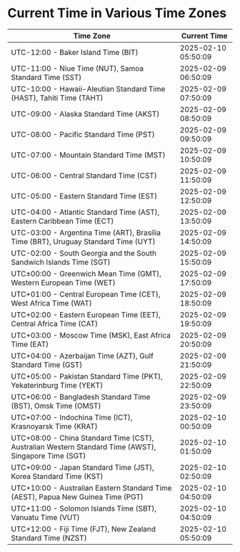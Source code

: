 # Current Time in Various Time Zones

| Time Zone | Current Time |
|-----------|--------------|
| UTC-12:00 - Baker Island Time (BIT) | 2025-02-10 05:50:09 |
| UTC-11:00 - Niue Time (NUT), Samoa Standard Time (SST) | 2025-02-09 06:50:09 |
| UTC-10:00 - Hawaii-Aleutian Standard Time (HAST), Tahiti Time (TAHT) | 2025-02-09 07:50:09 |
| UTC-09:00 - Alaska Standard Time (AKST) | 2025-02-09 08:50:09 |
| UTC-08:00 - Pacific Standard Time (PST) | 2025-02-09 09:50:09 |
| UTC-07:00 - Mountain Standard Time (MST) | 2025-02-09 10:50:09 |
| UTC-06:00 - Central Standard Time (CST) | 2025-02-09 11:50:09 |
| UTC-05:00 - Eastern Standard Time (EST) | 2025-02-09 12:50:09 |
| UTC-04:00 - Atlantic Standard Time (AST), Eastern Caribbean Time (ECT) | 2025-02-09 13:50:09 |
| UTC-03:00 - Argentina Time (ART), Brasília Time (BRT), Uruguay Standard Time (UYT) | 2025-02-09 14:50:09 |
| UTC-02:00 - South Georgia and the South Sandwich Islands Time (SGT) | 2025-02-09 15:50:09 |
| UTC±00:00 - Greenwich Mean Time (GMT), Western European Time (WET) | 2025-02-09 17:50:09 |
| UTC+01:00 - Central European Time (CET), West Africa Time (WAT) | 2025-02-09 18:50:09 |
| UTC+02:00 - Eastern European Time (EET), Central Africa Time (CAT) | 2025-02-09 19:50:09 |
| UTC+03:00 - Moscow Time (MSK), East Africa Time (EAT) | 2025-02-09 20:50:09 |
| UTC+04:00 - Azerbaijan Time (AZT), Gulf Standard Time (GST) | 2025-02-09 21:50:09 |
| UTC+05:00 - Pakistan Standard Time (PKT), Yekaterinburg Time (YEKT) | 2025-02-09 22:50:09 |
| UTC+06:00 - Bangladesh Standard Time (BST), Omsk Time (OMST) | 2025-02-09 23:50:09 |
| UTC+07:00 - Indochina Time (ICT), Krasnoyarsk Time (KRAT) | 2025-02-10 00:50:09 |
| UTC+08:00 - China Standard Time (CST), Australian Western Standard Time (AWST), Singapore Time (SGT) | 2025-02-10 01:50:09 |
| UTC+09:00 - Japan Standard Time (JST), Korea Standard Time (KST) | 2025-02-10 02:50:09 |
| UTC+10:00 - Australian Eastern Standard Time (AEST), Papua New Guinea Time (PGT) | 2025-02-10 04:50:09 |
| UTC+11:00 - Solomon Islands Time (SBT), Vanuatu Time (VUT) | 2025-02-10 04:50:09 |
| UTC+12:00 - Fiji Time (FJT), New Zealand Standard Time (NZST) | 2025-02-10 05:50:09 |
